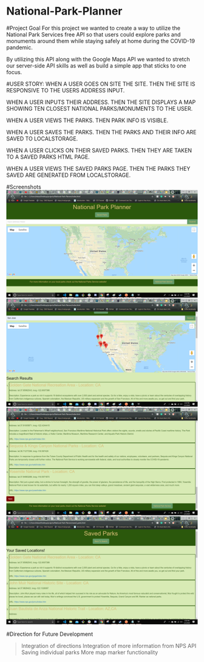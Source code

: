 # National-Park-Planner

#Project Goal
For this project we wanted to create a way to utilize the National Park Services free API so that users could explore parks and monuments around them while staying safely at home during the COVID-19 pandemic.

By utilizing this API along with the Google Maps API we wanted to stretch our server-side API skills as well as build a simple app that sticks to one focus.

#USER STORY:
WHEN A USER GOES ON SITE THE SITE. 
THEN THE SITE IS RESPONSIVE TO THE USERS ADDRESS INPUT.

WHEN A USER INPUTS THEIR ADDRESS.
THEN THE SITE DISPLAYS A MAP SHOWING TEN CLOSEST NATIONAL PARKS/MONUMENTS TO THE USER.

WHEN A USER VIEWS THE PARKS.
THEN PARK INFO IS VISIBLE.

WHEN A USER SAVES THE PARKS.
THEN THE PARKS AND THEIR INFO ARE SAVED TO LOCALSTORAGE.

WHEN A USER CLICKS ON THEIR SAVED PARKS.
THEN THEY ARE TAKEN TO A SAVED PARKS HTML PAGE.

WHEN A USER VIEWS THE SAVED PARKS PAGE.
THEN THE PARKS THEY SAVED ARE GENERATED FROM LOCALSTORAGE.

#Screenshots
![](https://github.com/bskutivan/National-Park-Planner/blob/master/assets/images/Screenshot1.png)
![](https://github.com/bskutivan/National-Park-Planner/blob/master/assets/images/Screenshot2.png)
![](https://github.com/bskutivan/National-Park-Planner/blob/master/assets/images/Screenshot3.png) 
![](https://github.com/bskutivan/National-Park-Planner/blob/master/assets/images/Screenshot4.png) 


#Direction for Future Development

> Integration of directions
> Integration of more information from NPS API
> Saving individual parks
> More map marker functionality
